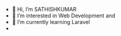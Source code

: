 
- 👋 Hi, I’m SATHISHKUMAR
- 👀 I’m interested in Web Development and 
- 🌱 I’m currently learning Laravel 
-

 


<!---
SATHISHKUMAR-01/SATHISHKUMAR-01 is a ✨ special ✨ repository because its `README.md` (this file) appears on your GitHub profile.
You can click the Preview link to take a look at your changes.
--->

